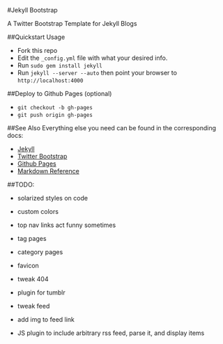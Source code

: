 #Jekyll Bootstrap

A Twitter Bootstrap Template for Jekyll Blogs

##Quickstart Usage
- Fork this repo
- Edit the `_config.yml` file with what your desired info.
- Run `sudo gem install jekyll`
- Run `jekyll --server --auto` then point your browser to `http://localhost:4000`

##Deploy to Github Pages (optional)
- `git checkout -b gh-pages`
- `git push origin gh-pages`

##See Also
Everything else you need can be found in the corresponding docs:
- [Jekyll](https://github.com/mojombo/jekyll)
- [Twitter Bootstrap](http://twitter.github.com/bootstrap/)
- [Github Pages](http://help.github.com/pages/)
- [Markdown Reference](http://daringfireball.net/projects/markdown/syntax)

##TODO:
- solarized styles on code
- custom colors
- top nav links act funny sometimes
- tag pages
- category pages

- favicon
- tweak 404
- plugin for tumblr
- tweak feed
- add img to feed link
- JS plugin to include arbitrary rss feed, parse it, and display items
